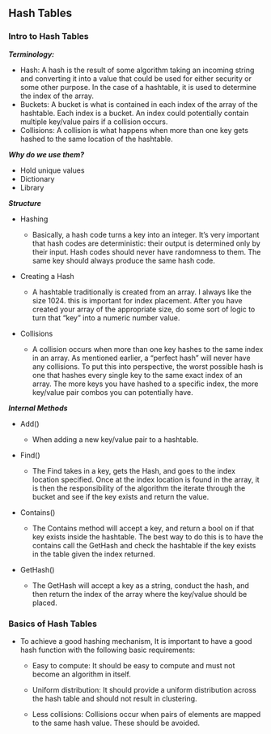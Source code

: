 ## Hash Tables

### Intro to Hash Tables
***Terminology:***           
- Hash: A hash is the result of some algorithm taking an incoming string and converting it into a value that could be used for either security or some other purpose. In the case of a hashtable, it is used to determine the index of the array.
- Buckets: A bucket is what is contained in each index of the array of the hashtable. Each index is a bucket. An index could potentially contain multiple key/value pairs if a collision occurs.
- Collisions: A collision is what happens when more than one key gets hashed to the same location of the hashtable.

***Why do we use them?***                      
- Hold unique values
- Dictionary
- Library                    

***Structure***
- Hashing
    - Basically, a hash code turns a key into an integer. It’s very important that hash codes are deterministic: their output is determined only by their input. Hash codes should never have randomness to them. The same key should always produce the same hash code.

- Creating a Hash
    - A hashtable traditionally is created from an array. I always like the size 1024. this is important for index placement. After you have created your array of the appropriate size, do some sort of logic to turn that “key” into a numeric number value.

- Collisions
    - A collision occurs when more than one key hashes to the same index in an array. As mentioned earlier, a “perfect hash” will never have any collisions. To put this into perspective, the worst possible hash is one that hashes every single key to the same exact index of an array. The more keys you have hashed to a specific index, the more key/value pair combos you can potentially have.                      

***Internal Methods***               
- Add()
    - When adding a new key/value pair to a hashtable.

- Find()
    - The Find takes in a key, gets the Hash, and goes to the index location specified. Once at the index location is found in the array, it is then the responsibility of the algorithm the iterate through the bucket and see if the key exists and return the value.

- Contains()
    - The Contains method will accept a key, and return a bool on if that key exists inside the hashtable. The best way to do this is to have the contains call the GetHash and check the hashtable if the key exists in the table given the index returned.

- GetHash()
    - The GetHash will accept a key as a string, conduct the hash, and then return the index of the array where the key/value should be placed.

### Basics of Hash Tables
- To achieve a good hashing mechanism, It is important to have a good hash function with the following basic requirements:

    - Easy to compute: It should be easy to compute and must not become an algorithm in itself.

    - Uniform distribution: It should provide a uniform distribution across the hash table and should not result in clustering.

    - Less collisions: Collisions occur when pairs of elements are mapped to the same hash value. These should be avoided.